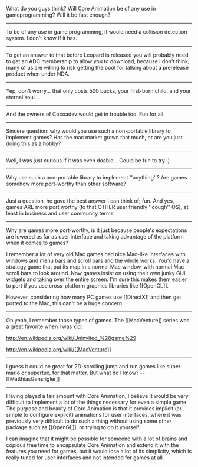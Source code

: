 

What do you guys think?
Will Core Animation be of any use in gameprogramming?
Will it be fast enough?

----
To be of any use in game programming, it would need a collision detection system.  I don't know if it has.

----
To get an answer to that before Leopard is released you will probably need to get an ADC membership to allow you to download, because I don't think, many of us are willing to risk getting the boot for talking about a prerelease product when under NDA.

----
Yep, don't worry... that only costs 500 bucks, your first-born child, and your eternal soul...

----

And the owners of Cocoadev would get in trouble too. Fun for all.

----
Sincere question: why would you use such a non-portable library to implement games? Has the mac market grown that much, or are you just doing this as a hobby?

----
Well, I was just curious if it was even doable... Could be fun to try :)

----
Why use such a non-portable library to implement ''anything''? Are games somehow more port-worthy than other software?

----
Just a question, he gave the best answer I can think of; fun. And yes, games ARE more port worthy (to that OTHER user friendly ''cough'' OS), at least in business and user community terms.

----
Why are games more port-worthy, is it just because people's expectations are lowered as far as user interface and taking advantage of the platform when it comes to games?

I remember a lot of very old Mac games had nice Mac-like interfaces with windows and menu bars and scroll bars and the whole works. You'd have a strategy game that put its map in a normal Mac window, with normal Mac scroll bars to look around. Now games insist on using their own junky GUI widgets and taking over the entire screen. I'm sure this makes them easier to port if you use cross-platform graphics libraries like [[OpenGL]].

However, considering how many PC games use [[DirectX]] and then get ported to the Mac, this can't be a huge concern.

----

Oh yeah, I remember those types of games. The [[MacVenture]] series was a great favorite when I was kid:

http://en.wikipedia.org/wiki/Uninvited_%28game%29

http://en.wikipedia.org/wiki/[[MacVenture]]

----
I guess it could be great for 2D-scrolling jump and run games like super mario or supertux, for that matter. But what do I know? --[[MatthiasGansrigler]]

----
Having played a fair amount with Core Animation, I believe it would be very difficult to implement a lot of the things necessary for even a simple game. The purpose and beauty of Core Animation is that it provides implicit (or simple to configure explicit) animations for user interfaces, where it was previously very difficult to do such a thing without using some other package such as [[OpenGL]], or trying to do it yourself.

I can imagine that it might be possible for someone with a lot of brains and copious free time to encapsulate Core Animation and extend it with the features you need for games, but it would lose a lot of its simplicity, which is really tuned for user interfaces and not intended for games at all.
